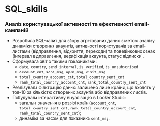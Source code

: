 # SQL_skills

### Аналіз користувацької активності та ефективності email-кампаній

- Розробила SQL-запит для збору агрегованих даних з метою аналізу динаміки створення акаунтів, активності користувачів за email-листами (відправлення, відкриття, переходи) та поведінкових ознак (інтервал відправлення, верифікація акаунта, статус підписки).
- Сформувала звіт з такими показниками:
  - `date`, `country`, `send_interval`, `is_verified`, `is_unsubscribed`
  - `account_cnt`, `sent_msg`, `open_msg`, `visit_msg`
  - `total_country_account_cnt`, `total_country_sent_cnt`
  - `rank_total_country_account_cnt`, `rank_total_country_sent_cnt`
- Реалізувала фільтрацію даних: залишено лише країни, що входять у топ-10 за кількістю створених акаунтів або відправлених листів.
- Побудувала інтерактивну візуалізацію в Looker Studio:
  - загальні значення в розрізі країн (`account_cnt`, `total_country_sent_cnt`, `rank_total_country_account_cnt`, `rank_total_country_sent_cnt`);
  - динаміка за часом для показника `sent_msg`.

